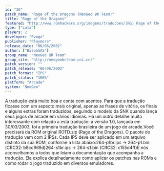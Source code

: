 ```yaml
---
id: "10"
patch_name: "Rage of the Dragons (NeoGeo BR Team)"
title: "Rage of the Dragons"
featured: "http://www.romhackers.org/imagens/traducoes/[NG] Rage of the Dragons - NGBRT - Logo.png"
type: ["Luta"]
players: 2
developer: "Evoga"
publisher: "Playmore"
release_date: "06/06/2002"
author: ["BisonSAS"]
group_name: "NeoGeo BR Team"
group_site: "http://neogeobrteam.uni.cc/"
patch_version: ""
patch_release: "06/06/2002"
patch_format: "IPS"
patch_status: "100%"
platform: "Arcade"
system: "NeoGeo"
---
```


A tradução está muito boa e conta com acentos. Para que a tradução ficasse com um aspecto mais original, apenas as frases de vitória, os finais e alguns extras foram traduzidos, seguindo o modelo da SNK quando lança seus jogos de arcade em vários idiomas. Há um outro detalhe muito interessante com relação a esta tradução: a versão 1.0, lançada em 30/03/2003, foi a primeira tradução brasileira de um jogo de arcade.Você precisará da ROM original ROTD.zip (Rage of the Dragons). O pacote de tradução vem com 2 IPSs. Cada IPS deve ser aplicado em um arquivo distinto da sua ROM, conforme a lista abaixo:264-p1br.ips -> 264-p1.bin (CRC32: b8cc969d)264-s1br.ips -> 264-s1.bin (CRC32: c155d4ff)E nós aconselhamos a todos que leiam a documentação que acompanha a tradução. Ela explica detalhadamente como aplicar os patches nas ROMs e como rodar o jogo traduzido em diversos emuladores.